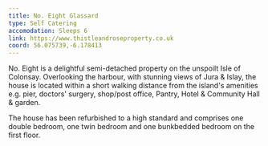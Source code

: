 ```yaml
---
title: No. Eight Glassard
type: Self Catering
accomodation: Sleeps 6
link: https://www.thistleandroseproperty.co.uk
coord: 56.075739,-6.178413
---
```


No. Eight is a delightful semi-detached property on the unspoilt Isle of Colonsay.
Overlooking the harbour, with stunning views of Jura &amp; Islay, the house is located within a short walking distance from the island's amenities e.g. pier, doctors' surgery, shop/post office, Pantry, Hotel & Community Hall & garden.

The house has been refurbished to a high standard and comprises one double bedroom, one twin bedroom and one bunkbedded bedroom on the first floor.